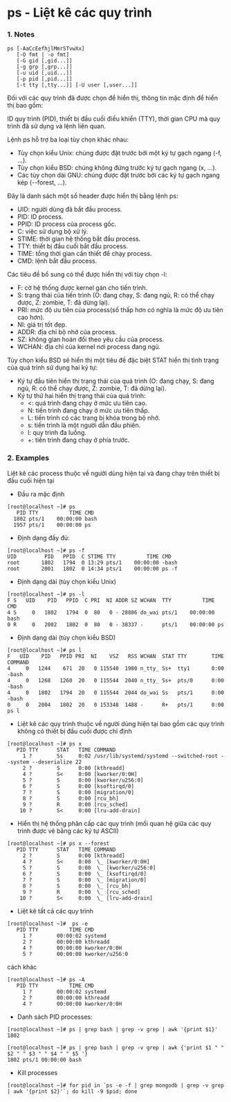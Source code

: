 #  ps - Liệt kê các quy trình
### 1. Notes
```
ps [-AaCcEefhjlMmrSTvwXx]
   [-O fmt | -o fmt]
   [-G gid [,gid...]]
   [-g grp [,grp...]]
   [-u uid [,uid...]]
   [-p pid [,pid...]]
   [-t tty [,tty...]] [-U user [,user...]]
```
Đối với các quy trình đã được chọn để hiển thị, thông tin mặc định để hiển thị bao gồm:

ID quy trình (PID), thiết bị đầu cuối điều khiển (TTY), thời gian CPU mà quy trình đã sử dụng và lệnh liên quan.

Lệnh ps hỗ trợ ba loại tùy chọn khác nhau:
* Tùy chọn kiểu Unix: chúng được đặt trước bởi một ký tự gạch ngang (-f, ...).
* Tùy chọn kiểu BSD: chúng không đứng trước ký tự gạch ngang (x, ...).
* Các tùy chọn dài GNU: chúng được đặt trước bởi các ký tự gạch ngang kép (--forest, ...).

Đây là danh sách một số header được hiển thị bằng lệnh ps:
* UID: người dùng đã bắt đầu process.
* PID: ID process.
* PPID: ID process của process gốc.
* C: việc sử dụng bộ xử lý.
* STIME: thời gian hệ thống bắt đầu process.
* TTY: thiết bị đầu cuối bắt đầu process.
* TIME: tổng thời gian cần thiết để chạy process.
* CMD: lệnh bắt đầu process.

Các tiêu đề bổ sung có thể được hiển thị với tùy chọn -l:
* F: cờ hệ thống được kernel gán cho tiến trình.
* S: trạng thái của tiến trình (O: đang chạy, S: đang ngủ, R: có thể chạy được, Z: zombie, T: đã dừng lại).
* PRI: mức độ ưu tiên của process(số thấp hơn có nghĩa là mức độ ưu tiên cao hơn).
* NI: giá trị tốt đẹp.
* ADDR: địa chỉ bộ nhớ của process.
* SZ: không gian hoán đổi theo yêu cầu của process.
* WCHAN: địa chỉ của kernel nơi process đang ngủ.

Tùy chọn kiểu BSD sẽ hiển thị một tiêu đề đặc biệt STAT hiển thị tình trạng của quá trình sử dụng hai ký tự:
* Ký tự đầu tiên hiển thị trạng thái của quá trình (O: đang chạy, S: đang ngủ, R: có thể chạy được, Z: zombie, T: đã dừng lại).
* Ký tự thứ hai hiển thị trạng thái của quá trình:
  * <: quá trình đang chạy ở mức ưu tiên cao.
  * N: tiến trình đang chạy ở mức ưu tiên thấp.
  * L: tiến trình có các trang bị khóa trong bộ nhớ.
  * s: tiến trình là một người dẫn đầu phiên.
  * l: quy trình đa luồng.
  * +: tiến trình đang chạy ở phía trước.

### 2. Examples
Liệt kê các process thuộc về người dùng hiện tại và đang chạy trên thiết bị đầu cuối hiện tại
  * Đầu ra mặc định
```
[root@localhost ~]# ps
   PID TTY          TIME CMD
  1802 pts/1    00:00:00 bash
  1957 pts/1    00:00:00 ps
```
  * Định dạng đầy đủ:
```
[root@localhost ~]# ps -f
UID         PID   PPID  C STIME TTY          TIME CMD
root       1802   1794  0 13:29 pts/1    00:00:00 -bash
root       2001   1802  0 14:34 pts/1    00:00:00 ps -f
```
  * Định dạng dài (tùy chọn kiểu Unix)
```
[root@localhost ~]# ps -l
F S   UID    PID   PPID  C PRI  NI ADDR SZ WCHAN  TTY          TIME CMD
4 S     0   1802   1794  0  80   0 - 28886 do_wai pts/1    00:00:00 bash
0 R     0   2002   1802  0  80   0 - 38337 -      pts/1    00:00:00 ps
```
  * Định dạng dài (tùy chọn kiểu BSD)
```
[root@localhost ~]# ps l
F   UID    PID   PPID PRI  NI    VSZ   RSS WCHAN  STAT TTY        TIME COMMAND
4     0   1244    671  20   0 115540  1980 n_tty_ Ss+  tty1       0:00 -bash
4     0   1268   1260  20   0 115544  2040 n_tty_ Ss+  pts/0      0:00 -bash
4     0   1802   1794  20   0 115544  2044 do_wai Ss   pts/1      0:00 -bash
0     0   2004   1802  20   0 153348  1488 -      R+   pts/1      0:00 ps l
```
* Liệt kê các quy trình thuộc về người dùng hiện tại bao gồm các quy trình không có thiết bị đầu cuối được chỉ định
```
[root@localhost ~]# ps x
   PID TTY      STAT   TIME COMMAND
     1 ?        Ss     0:02 /usr/lib/systemd/systemd --switched-root --system --deserialize 22
     2 ?        S      0:00 [kthreadd]
     4 ?        S<     0:00 [kworker/0:0H]
     5 ?        S      0:00 [kworker/u256:0]
     6 ?        S      0:00 [ksoftirqd/0]
     7 ?        S      0:00 [migration/0]
     8 ?        S      0:00 [rcu_bh]
     9 ?        R      0:00 [rcu_sched]
    10 ?        S<     0:00 [lru-add-drain]
```
* Hiển thị hệ thống phân cấp các quy trình (mối quan hệ giữa các quy trình được vẽ bằng các ký tự ASCII)
```
[root@localhost ~]# ps x --forest
   PID TTY      STAT   TIME COMMAND
     2 ?        S      0:00 [kthreadd]
     4 ?        S<     0:00  \_ [kworker/0:0H]
     5 ?        S      0:00  \_ [kworker/u256:0]
     6 ?        S      0:00  \_ [ksoftirqd/0]
     7 ?        S      0:00  \_ [migration/0]
     8 ?        S      0:00  \_ [rcu_bh]
     9 ?        R      0:00  \_ [rcu_sched]
    10 ?        S<     0:00  \_ [lru-add-drain]
```
* Liệt kê tất cả các quy trình
```
[root@localhost ~]#  ps -e
   PID TTY          TIME CMD
     1 ?        00:00:02 systemd
     2 ?        00:00:00 kthreadd
     4 ?        00:00:00 kworker/0:0H
     5 ?        00:00:00 kworker/u256:0
```
cách khác
```
[root@localhost ~]# ps -A
   PID TTY          TIME CMD
     1 ?        00:00:02 systemd
     2 ?        00:00:00 kthreadd
     4 ?        00:00:00 kworker/0:0H
```
* Danh sách PID processes:
```
[root@localhost ~]# ps | grep bash | grep -v grep | awk '{print $1}'
1802

[root@localhost ~]# ps | grep bash | grep -v grep | awk {'print $1 " " $2 " " $3 " " $4 " " $5 '}
1802 pts/1 00:00:00 bash
```
* Kill processes
```
[root@localhost ~]# for pid in `ps -e -f | grep mongodb | grep -v grep | awk '{print $2}'`; do kill -9 $pid; done
```
